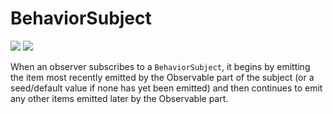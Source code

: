 # BehaviorSubject

[![](../../../assets/godev.svg?raw=true)](https://pkg.go.dev/github.com/reactivego/rx/test/BehaviorSubject#section-documentation)
[![](../../../assets/rx.svg?raw=true)](http://reactivex.io/documentation/subject.html)

When an observer subscribes to a `BehaviorSubject`, it begins by emitting the item most
recently emitted by the Observable part of the subject (or a seed/default
value if none has yet been emitted) and then continues to emit any other
items emitted later by the Observable part.
